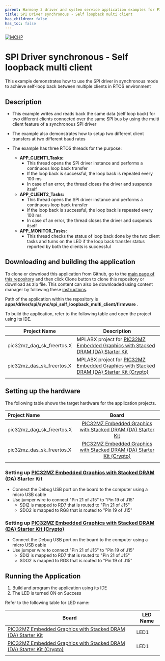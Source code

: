 ```yaml
---
parent: Harmony 3 driver and system service application examples for PIC32MZ DA family
title: SPI Driver synchronous - Self loopback multi client 
has_children: false
has_toc: false
---
```


[![MCHP](https://www.microchip.com/ResourcePackages/Microchip/assets/dist/images/logo.png)](https://www.microchip.com)

# SPI Driver synchronous - Self loopback multi client

This example demonstrates how to use the SPI driver in synchronous mode to achieve self-loop back between multiple clients in RTOS environment

## Description

- This example writes and reads back the same data (self loop back) for two different clients connected over the same SPI bus by using the multi client feature of a synchronous SPI driver

- The example also demonstrates how to setup two different client transfers at two different baud rates

- The example has three RTOS threads for the purpose:
    - **APP_CLIENT1_Tasks:**
        - This thread opens the SPI driver instance and performs a continuous loop back transfer
        - If the loop back is successful, the loop back is repeated every 100 ms
        - In case of an error, the thread closes the driver and suspends itself
    - **APP_CLIENT2_Tasks:**
        - This thread opens the SPI driver instance and performs a continuous loop back transfer
        - If the loop back is successful, the loop back is repeated every 100 ms
        - In case of an error, the thread closes the driver and suspends itself
    - **APP_MONITOR_Tasks:**
        - This thread checks the status of loop back done by the two client tasks and turns on the LED if the loop back transfer status reported by both the clients is successful

## Downloading and building the application

To clone or download this application from Github, go to the [main page of this repository](https://github.com/Microchip-MPLAB-Harmony/core_apps_pic32mz_da) and then click Clone button to clone this repository or download as zip file.
This content can also be downloaded using content manager by following these [instructions](https://github.com/Microchip-MPLAB-Harmony/contentmanager/wiki).

Path of the application within the repository is **apps/driver/spi/sync/spi_self_loopback_multi_client/firmware** .

To build the application, refer to the following table and open the project using its IDE.

| Project Name      | Description                                    |
| ----------------- | ---------------------------------------------- |
| pic32mz_dag_sk_freertos.X | MPLABX project for [PIC32MZ Embedded Graphics with Stacked DRAM (DA) Starter Kit](https://www.microchip.com/DevelopmentTools/ProductDetails/PartNO/DM320010)     |
| pic32mz_das_sk_freertos.X | MPLABX project for [PIC32MZ Embedded Graphics with Stacked DRAM (DA) Starter Kit (Crypto)](https://www.microchip.com/DevelopmentTools/ProductDetails/DM320010-C) |
|||

## Setting up the hardware

The following table shows the target hardware for the application projects.

| Project Name| Board|
|:---------|:---------:|
| pic32mz_dag_sk_freertos.X | [PIC32MZ Embedded Graphics with Stacked DRAM (DA) Starter Kit](https://www.microchip.com/DevelopmentTools/ProductDetails/PartNO/DM320010)     |
| pic32mz_das_sk_freertos.X | [PIC32MZ Embedded Graphics with Stacked DRAM (DA) Starter Kit (Crypto)](https://www.microchip.com/DevelopmentTools/ProductDetails/DM320010-C) |
|||

### Setting up [PIC32MZ Embedded Graphics with Stacked DRAM (DA) Starter Kit](https://www.microchip.com/DevelopmentTools/ProductDetails/PartNO/DM320010)    

- Connect the Debug USB port on the board to the computer using a micro USB cable
- Use jumper wire to connect "Pin 21 of J15" to "Pin 19 of J15"
    - SDI2 is mapped to RD7 that is routed to "Pin 21 of J15"
    - SDO2 is mapped to RG8 that is routed to "Pin 19 of J15"

### Setting up [PIC32MZ Embedded Graphics with Stacked DRAM (DA) Starter Kit (Crypto)](https://www.microchip.com/DevelopmentTools/ProductDetails/DM320010-C)

- Connect the Debug USB port on the board to the computer using a micro USB cable
- Use jumper wire to connect "Pin 21 of J15" to "Pin 19 of J15"
    - SDI2 is mapped to RD7 that is routed to "Pin 21 of J15"
    - SDO2 is mapped to RG8 that is routed to "Pin 19 of J15"

## Running the Application

1. Build and program the application using its IDE
2. The LED is turned ON on Success

Refer to the following table for LED name:

| Board | LED Name |
| ----- | -------- |
|  [PIC32MZ Embedded Graphics with Stacked DRAM (DA) Starter Kit](https://www.microchip.com/DevelopmentTools/ProductDetails/PartNO/DM320010)     | LED1 |
|  [PIC32MZ Embedded Graphics with Stacked DRAM (DA) Starter Kit (Crypto)](https://www.microchip.com/DevelopmentTools/ProductDetails/DM320010-C) | LED1 |
|||